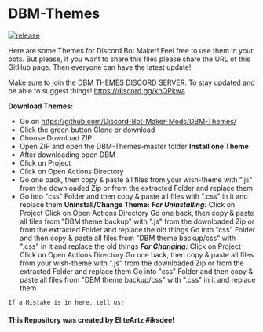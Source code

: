 # DBM-Themes
[![release](http://github-release-version.herokuapp.com/github/Discord-Bot-Maker-Themes/DBM-Themes/release.svg?style=flat)](https://github.com/Discord-Bot-Maker-Themes/DBM-Themes/releases/latest)

Here are some Themes for Discord Bot Maker! Feel free to use them in your bots. But please, if you want to share this files please share the URL of this GitHub page. Then everyone can have the latest update!

Make sure to join the DBM THEMES DISCORD SERVER. To stay updated and be able to suggest things! https://discord.gg/knQPkwa

__Download Themes:__
  - Go on https://github.com/Discord-Bot-Maker-Mods/DBM-Themes/
  - Click the green button Clone or download
  - Choose Download ZIP
  - Open ZIP and open the DBM-Themes-master folder
__**Install one Theme**__
  - After downloading open DBM
  - Click on Project
  - Click on Open Actions Directory
  - Go one back, then copy & paste all files from your wish-theme  with ".js" from the downloaded Zip or from the extracted Folder and replace them
  - Go into "css" Folder and then copy & paste all files with ".css" in it and replace them
__**Uninstall/Change Theme:**__
  ___For Uninstalling:___
    Click on Project
    Click on Open Actions Directory
    Go one back, then copy & paste all files from "DBM theme backup" with ".js" from the downloaded Zip or from the extracted Folder and replace the old things
    Go into "css" Folder and then copy & paste all files from "DBM theme backup/css" with ".css" in it and replace the old things
  ___For Changing:___
    Click on Project
    Click on Open Actions Directory
    Go one back, then copy & paste all files from your wish-theme with ".js" from the downloaded Zip or from the extracted Folder and replace them
    Go into "css" Folder and then copy & paste all files from "DBM theme backup/css" with ".css" in it and replace them

`If a Mistake is in here, tell us!`
#### This Repository was created by EliteArtz #iksdee!
